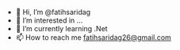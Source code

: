 - 👋 Hi, I’m @fatihsaridag
- 👀 I’m interested in ...
- 🌱 I’m currently learning .Net 
- 📫 How to reach me  fatihsaridag26@gmail.com

<!---
fatihsaridag/fatihsaridag is a ✨ special ✨ repository because its `README.md` (this file) appears on your GitHub profile.
You can click the Preview link to take a look at your changes.
--->
